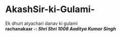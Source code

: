# AkashSir-ki-Gulami-
Ek dhurt atyachari danav ki gulami 
<br>
<b>rachanakaar<b> <i>-: Shri Shri 1008 Aaditya Kumar Singh<i>
